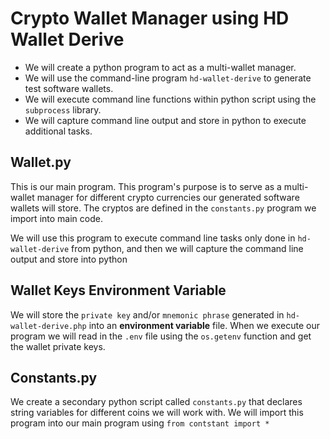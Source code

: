 # Crypto Wallet Manager using HD Wallet Derive

* We will create a python program to act as a multi-wallet manager.
* We will use the command-line program `hd-wallet-derive` to generate test software wallets.
* We will execute command line functions within python script using the `subprocess` library.
* We will capture command line output and store in python to execute additional tasks.

## Wallet.py

This is our main program. This program's purpose is to serve as a multi-wallet manager for different crypto currencies our generated software wallets will store. The cryptos are defined in the `constants.py` program we import into main code. 

We will use this program to execute command line tasks only done in `hd-wallet-derive` from python, and then we will capture the command line output and store into python 

## Wallet Keys Environment Variable

We will store the `private key` and/or `mnemonic phrase` generated in `hd-wallet-derive.php` into an **environment variable** file. When we execute our program we will read in the `.env` file using the `os.getenv` function and get the wallet private keys.

## Constants.py

We create a secondary python script called `constants.py` that declares string variables for different coins we will work with. We will import this program into our main program using `from contstant import *`

